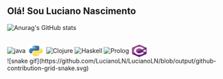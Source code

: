## Olá! Sou Luciano Nascimento

![Anurag's GitHub stats](https://github-readme-stats.vercel.app/api?username=LucianoLN&show_icons=true&theme=dark)

<div style="display: inline_block"><br> 

          
<img align="center" alt="java" height="30" width="40" src="https://cdn.jsdelivr.net/gh/devicons/devicon@latest/icons/java/java-original.svg"> 
<img align="center" alt="Python" height="30" width="40" src="https://raw.githubusercontent.com/devicons/devicon/master/icons/python/python-original.svg"> 
<img align="center" alt="Clojure" height="30" width="40" src="https://cdn.jsdelivr.net/gh/devicons/devicon@latest/icons/clojure/clojure-original.svg" />
<img align="center" alt="Haskell" height="30" width="40" src="https://cdn.jsdelivr.net/gh/devicons/devicon@latest/icons/haskell/haskell-original.svg" />
<img align="center" alt="Prolog" height="30" width="40" src="https://cdn.jsdelivr.net/gh/devicons/devicon@latest/icons/prolog/prolog-original.svg" />
<img align="center" alt="Csharp" height="30" width="40" src="https://raw.githubusercontent.com/devicons/devicon/master/icons/csharp/csharp-original.svg"> 
</div>
![snake gif](https://github.com/LucianoLN/LucianoLN/blob/output/github-contribution-grid-snake.svg)
<!--
**LucianoLN/LucianoLN** is a ✨ _special_ ✨ repository because its `README.md` (this file) appears on your GitHub profile.

Here are some ideas to get you started:

- 🔭 I’m currently working on ...
- 🌱 I’m currently learning ...
- 👯 I’m looking to collaborate on ...
- 🤔 I’m looking for help with ...
- 💬 Ask me about ...
- 📫 How to reach me: ...
- 😄 Pronouns: ...
- ⚡ Fun fact: ...
-->
